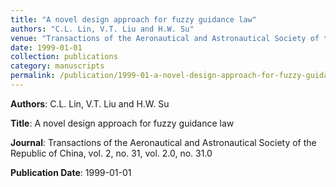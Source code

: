 ```yaml
---
title: "A novel design approach for fuzzy guidance law"
authors: "C.L. Lin, V.T. Liu and H.W. Su"
venue: "Transactions of the Aeronautical and Astronautical Society of the Republic of China, vol. 2, no. 31, vol. 2.0, no. 31.0"
date: 1999-01-01
collection: publications
category: manuscripts
permalink: /publication/1999-01-a-novel-design-approach-for-fuzzy-guidance-law
---
```


**Authors**: C.L. Lin, V.T. Liu and H.W. Su

**Title**: A novel design approach for fuzzy guidance law

**Journal**: Transactions of the Aeronautical and Astronautical Society of the Republic of China, vol. 2, no. 31, vol. 2.0, no. 31.0

**Publication Date**: 1999-01-01
